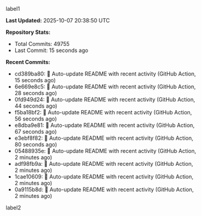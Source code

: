 
label1 
<!-- ACTIVITY_START -->
**Last Updated:** 2025-10-07 20:38:50 UTC

**Repository Stats:**
- Total Commits: 49755
- Last Commit: 15 seconds ago

**Recent Commits:**
- cd389ba80: 🤖 Auto-update README with recent activity (GitHub Action, 15 seconds ago)
- 6e669e8c5: 🤖 Auto-update README with recent activity (GitHub Action, 28 seconds ago)
- 0fd949d24: 🤖 Auto-update README with recent activity (GitHub Action, 44 seconds ago)
- f5ba18bf2: 🤖 Auto-update README with recent activity (GitHub Action, 56 seconds ago)
- e8dba9e81: 🤖 Auto-update README with recent activity (GitHub Action, 67 seconds ago)
- e3ebf8f82: 🤖 Auto-update README with recent activity (GitHub Action, 80 seconds ago)
- 05488935e: 🤖 Auto-update README with recent activity (GitHub Action, 2 minutes ago)
- adf98fb9a: 🤖 Auto-update README with recent activity (GitHub Action, 2 minutes ago)
- 1cae10609: 🤖 Auto-update README with recent activity (GitHub Action, 2 minutes ago)
- 0a9115b8d: 🤖 Auto-update README with recent activity (GitHub Action, 2 minutes ago)
<!-- ACTIVITY_END -->

label2
